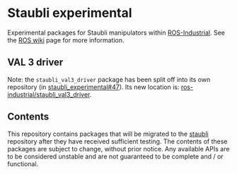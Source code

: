 # Staubli experimental

Experimental packages for Staubli manipulators within [ROS-Industrial][].
See the [ROS wiki][] page for more information.

## VAL 3 driver

Note: the `staubli_val3_driver` package has been split off into its own repository (in [staubli_experimental#47](https://github.com/ros-industrial/staubli_experimental/pull/47)). Its new location is: [ros-industrial/staubli_val3_driver](https://github.com/ros-industrial/staubli_val3_driver).

## Contents

This repository contains packages that will be migrated to the [staubli][]
repository after they have received sufficient testing. The contents of
these packages are subject to change, without prior notice. Any available
APIs are to be considered unstable and are not guaranteed to be complete
and / or functional.

[ROS-Industrial]: http://wiki.ros.org/Industrial
[ROS wiki]: http://wiki.ros.org/staubli_experimental
[staubli]: https://github.com/ros-industrial/staubli

